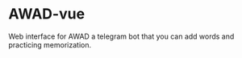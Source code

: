 # AWAD-vue
Web interface for AWAD a telegram bot that you can add words and practicing memorization.
